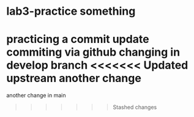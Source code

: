 # lab3-practice something
practicing a commit
update
commiting via 
github
changing in develop branch
<<<<<<< Updated upstream
another change
=======
another change in main
>>>>>>> Stashed changes
